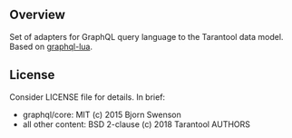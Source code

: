 ## Overview

Set of adapters for GraphQL query language to the Tarantool data model. Based
on [graphql-lua](https://github.com/bjornbytes/graphql-lua).

## License

Consider LICENSE file for details. In brief:

* graphql/core: MIT (c) 2015 Bjorn Swenson
* all other content: BSD 2-clause (c) 2018 Tarantool AUTHORS
